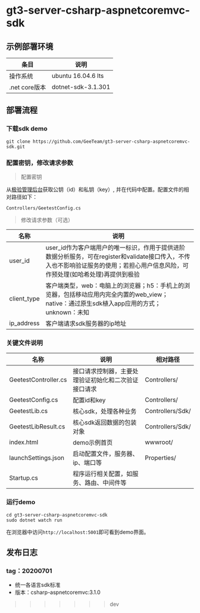 # gt3-server-csharp-aspnetcoremvc-sdk

## 示例部署环境
条目|说明
----|----
操作系统|ubuntu 16.04.6 lts
.net core版本|dotnet-sdk-3.1.301

## 部署流程

### 下载sdk demo
```
git clone https://github.com/GeeTeam/gt3-server-csharp-aspnetcoremvc-sdk.git
```

### 配置密钥，修改请求参数
> 配置密钥

从[极验管理后台](https://auth.geetest.com/login/)获取公钥（id）和私钥（key）, 并在代码中配置。配置文件的相对路径如下：
```
Controllers/GeetestConfig.cs
```

> 修改请求参数（可选）

名称|说明
----|------
user_id|user_id作为客户端用户的唯一标识，作用于提供进阶数据分析服务，可在register和validate接口传入，不传入也不影响验证服务的使用；若担心用户信息风险，可作预处理(如哈希处理)再提供到极验
client_type|客户端类型，web：电脑上的浏览器；h5：手机上的浏览器，包括移动应用内完全内置的web_view；native：通过原生sdk植入app应用的方式；unknown：未知
ip_address|客户端请求sdk服务器的ip地址

### 关键文件说明
名称|说明|相对路径
----|----|----
GeetestController.cs|接口请求控制器，主要处理验证初始化和二次验证接口请求|Controllers/
GeetestConfig.cs|配置id和key|Controllers/
GeetestLib.cs|核心sdk，处理各种业务|Controllers/Sdk/
GeetestLibResult.cs|核心sdk返回数据的包装对象|Controllers/Sdk/
index.html|demo示例首页|wwwroot/
launchSettings.json|启动配置文件，服务器、ip、端口等|Properties/
Startup.cs|程序运行相关配置，如服务、路由、中间件等|

### 运行demo
```
cd gt3-server-csharp-aspnetcoremvc-sdk
sudo dotnet watch run
```
在浏览器中访问`http://localhost:5001`即可看到demo界面。

## 发布日志

### tag：20200701
- 统一各语言sdk标准
- 版本：csharp-aspnetcoremvc:3.1.0

>>>>>>> dev
